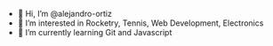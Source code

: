- 👋 Hi, I’m @alejandro-ortiz
- 👀 I’m interested in Rocketry, Tennis, Web Development, Electronics
- 🌱 I’m currently learning Git and Javascript
